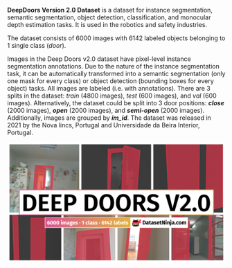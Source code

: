 **DeepDoors Version 2.0 Dataset** is a dataset for instance segmentation, semantic segmentation, object detection, classification, and monocular depth estimation tasks. It is used in the robotics and safety industries. 

The dataset consists of 6000 images with 6142 labeled objects belonging to 1 single class (*door*).

Images in the Deep Doors v2.0 dataset have pixel-level instance segmentation annotations. Due to the nature of the instance segmentation task, it can be automatically transformed into a semantic segmentation (only one mask for every class) or object detection (bounding boxes for every object) tasks. All images are labeled (i.e. with annotations). There are 3 splits in the dataset: *train* (4800 images), *test* (600 images), and *val* (600 images). Alternatively, the dataset could be split into 3 door positions: ***close*** (2000 images), ***open*** (2000 images), and ***semi-open*** (2000 images). Additionally, images are grouped by ***im_id***. The dataset was released in 2021 by the Nova lincs, Portugal and Universidade da Beira Interior, Portugal.

<img src="https://github.com/dataset-ninja/deep-doors2/raw/main/visualizations/poster.png">
